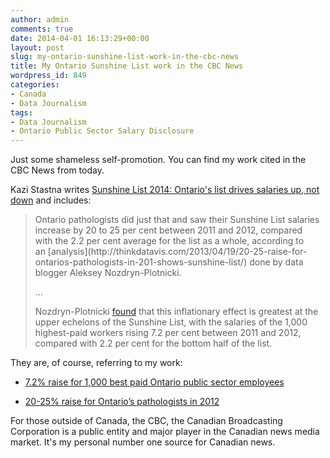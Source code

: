 ```yaml
---
author: admin
comments: true
date: 2014-04-01 16:13:29+00:00
layout: post
slug: my-ontario-sunshine-list-work-in-the-cbc-news
title: My Ontario Sunshine List work in the CBC News
wordpress_id: 849
categories:
- Canada
- Data Journalism
tags:
- Data Journalism
- Ontario Public Sector Salary Disclosure
---
```


Just some shameless self-promotion. You can find my work cited in the CBC News from today.

Kazi Stastna writes [Sunshine List 2014: Ontario's list drives salaries up, not down](http://www.cbc.ca/news/canada/sunshine-list-2014-ontario-s-list-drives-salaries-up-not-down-1.2592793) and includes:


<blockquote>Ontario pathologists did just that and saw their Sunshine List salaries increase by 20 to 25 per cent between 2011 and 2012, compared with the 2.2 per cent average for the list as a whole, according to an [analysis](http://thinkdatavis.com/2013/04/19/20-25-raise-for-ontarios-pathologists-in-201-shows-sunshine-list/) done by data blogger Aleksey Nozdryn-Plotnicki.

...

Nozdryn-Plotnicki [found](http://thinkdatavis.com/2013/04/19/7-2-raise-for-1000-best-paid-ontario-public-sector-employees/) that this inflationary effect is greatest at the upper echelons of the Sunshine List, with the salaries of the 1,000 highest-paid workers rising 7.2 per cent between 2011 and 2012, compared with 2.2 per cent for the bottom half of the list.</blockquote>




They are, of course, referring to my work:



	
  * [7.2% raise for 1,000 best paid Ontario public sector employees](http://thinkdatavis.com/2013/04/19/7-2-raise-for-1000-best-paid-ontario-public-sector-employees/)

	
  * [20-25% raise for Ontario’s pathologists in 2012
](http://thinkdatavis.com/2013/04/19/20-25-raise-for-ontarios-pathologists-in-201-shows-sunshine-list/)


For those outside of Canada, the CBC, the Canadian Broadcasting Corporation is a public entity and major player in the Canadian news media market. It's my personal number one source for Canadian news.
